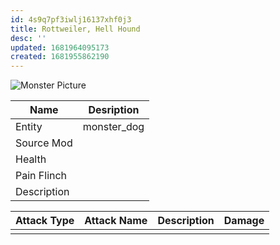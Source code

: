 ```yaml
---
id: 4s9q7pf3iwlj16137xhf0j3
title: Rottweiler, Hell Hound
desc: ''
updated: 1681964095173
created: 1681955862190
---
```

![Monster Picture](assets/img/dog.png)

|Name  |Desription|
|------|-------------|
|Entity|monster_dog|
|Source Mod||
|Health||
|Pain Flinch||
|Description||

|Attack Type|Attack Name|Description|Damage|
|-----------|-----------|-----------|------|
||||